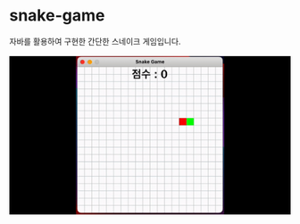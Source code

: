 # snake-game

자바를 활용하여 구현한 간단한 스네이크 게임입니다.<br><br>
![snake game demonstration](https://github.com/Youngmook-Lim/snake-game/blob/main/snake-game.gif)
